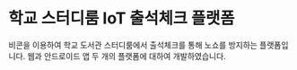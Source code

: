 # 학교 스터디룸 IoT 출석체크 플랫폼

비콘을 이용하여 학교 도서관 스터디룸에서 출석체크를 통해 노쇼를 방지하는 플랫폼입니다.
웹과 안드로이드 앱 두 개의 플랫폼에 대하여 개발하였습니다.
